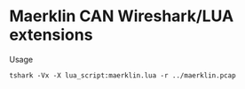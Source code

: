 Maerklin CAN Wireshark/LUA extensions
=====================================

Usage
```
tshark -Vx -X lua_script:maerklin.lua -r ../maerklin.pcap
```
